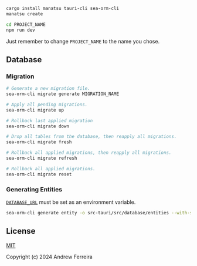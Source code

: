 ```bash
cargo install manatsu tauri-cli sea-orm-cli
manatsu create

cd PROJECT_NAME
npm run dev
```

Just remember to change `PROJECT_NAME` to the name you chose.

## Database

### Migration

```sh
# Generate a new migration file.
sea-orm-cli migrate generate MIGRATION_NAME

# Apply all pending migrations.
sea-orm-cli migrate up

# Rollback last applied migration
sea-orm-cli migrate down

# Drop all tables from the database, then reapply all migrations.
sea-orm-cli migrate fresh

# Rollback all applied migrations, then reapply all migrations.
sea-orm-cli migrate refresh

# Rollback all applied migrations.
sea-orm-cli migrate reset
```

### Generating Entities

[`DATABASE_URL`](https://www.sea-ql.org/SeaORM/docs/generate-entity/sea-orm-cli/#configure-environment) must be set as an environment variable.

```sh
sea-orm-cli generate entity -o src-tauri/src/database/entities --with-serde both
```

## License

[MIT](https://raw.githubusercontent.com/tsukilabs/manatsu/main/LICENSE)

Copyright (c) 2024 Andrew Ferreira
